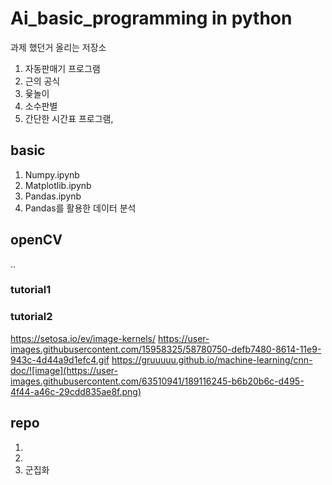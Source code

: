# Ai_basic_programming in python

과제 했던거 올리는 저장소

1. 자동판매기 프로그램
2. 근의 공식
3. 윷놀이
4. 소수판별 
5. 간단한 시간표 프로그램, 


## basic

1. Numpy.ipynb
2. Matplotlib.ipynb
3. Pandas.ipynb
4. Pandas를 활용한 데이터 분석


## openCV
.. 
### tutorial1

### tutorial2
https://setosa.io/ev/image-kernels/
https://user-images.githubusercontent.com/15958325/58780750-defb7480-8614-11e9-943c-4d44a9d1efc4.gif
https://gruuuuu.github.io/machine-learning/cnn-doc/![image](https://user-images.githubusercontent.com/63510941/189116245-b6b20b6c-d495-4f44-a46c-29cdd835ae8f.png)
## repo

1.
2.
3. 군집화

